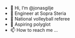 - 👋 Hi, I’m @jonasgilje
- 👷 Engineer at Sopra Steria
- 🏐 National volleyball referee
- 👀 Aspiring polyglot
- 📫 How to reach me ...

<!---
jonasgilje/jonasgilje is a ✨ special ✨ repository because its `README.md` (this file) appears on your GitHub profile.
You can click the Preview link to take a look at your changes.
--->
